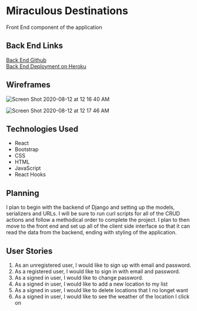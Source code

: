 <h1>Miraculous Destinations</h1>
<p>Front End component of the application</p>

<h2>Back End Links</h2>
<a href="https://github.com/ItsAllDari/miraculous-destinations">Back End Github</a>
<br>
<a href="https://miraculous-destinations.herokuapp.com/">Back End Deployment on Heroku</a>

<h2>Wireframes</h2>

![Screen Shot 2020-08-12 at 12 16 40 AM](https://user-images.githubusercontent.com/58965588/89975434-b963f500-dc33-11ea-86c4-6208fc65ed3b.png)

![Screen Shot 2020-08-12 at 12 17 46 AM](https://user-images.githubusercontent.com/58965588/89975443-c41e8a00-dc33-11ea-90a5-e2500452a9d2.png)

<h2>Technologies Used</h2>
<ul>
<li>React</li>
<li>Bootstrap</li>
<li>CSS</li>
<li>HTML</li>
<li>JavaScript</li>
<li>React Hooks</li>
</ul>

<h2>Planning</h2>
<p>I plan to begin with the backend of Django and setting up the models, serializers and URLs. I will be sure to run curl scripts for all of the CRUD actions and follow a methodical order to complete the project. I plan to then move to the front end and set up all of the client side interface so that it can read the data from the backend, ending with styling of the application.</p>

<h2> User Stories</h2>
<ol>
<li>As an unregistered user, I would like to sign up with email and password.</li>
<li>As a registered user, I would like to sign in with email and password.</li>
<li>As a signed in user, I would like to change password.</li>
<li>As a signed in user, I would like to add a new location to my list</li>
<li>As a signed in user, I would like to delete locations that I no longet want</li>
<li>As a signed in user, I would like to see the weather of the location I click on</li>
</ol>
